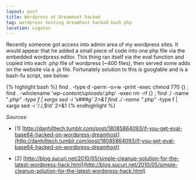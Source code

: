 ```yaml
---
layout: post
title: Wordpress at Dreamhost hacked
tag: wordpress hosting dreamhost hacked bash php
location: Logatec
---
```

Recently someone got access into admin area of my wordpress sites. It would appear that he added a small piece of code into one php file via the embedded wordpress editor. This thing ran itself via the eval function and copied into each .php file of wordpress (~400 files), then served some adds on the website via a .js file.
Fortunately solution to this is googlable and is a bash-fu script, see below:

{% highlight bash %}
find . -type d -perm -o=w -print -exec chmod 770 {} \;
find . -wholename '*wp-content/uploads/*.php' -exec rm -rf {} \;
find ./ -name "*.php" -type f |  xargs sed -i 's#<?php /\*\*/ eval(base64_decode("aWY.*?>##g' 2>&1
find ./ -name "*.php" -type f |  xargs sed -i '/./,$!d' 2>&1
{% endhighlight %}

_Sources:_

* [1] [http://danhilltech.tumblr.com/post/18085864093/if-you-get-eval-base64-hacked-on-wordpress-dreamhost](http://danhilltech.tumblr.com/post/18085864093/if-you-get-eval-base64-hacked-on-wordpress-dreamhost)

* [2] [http://blog.sucuri.net/2010/05/simple-cleanup-solution-for-the-latest-wordpress-hack.html](http://blog.sucuri.net/2010/05/simple-cleanup-solution-for-the-latest-wordpress-hack.html)